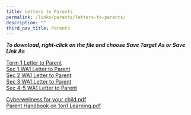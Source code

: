 ```yaml
---
title: Letters to Parents
permalink: /links/parents/letters-to-parents/
description: ""
third_nav_title: Parents
---
```

**_To download, right-click on the file and choose Save Target As or Save Link As_**
  
[Term 1 Letter to Parent](/files/LETTER%20TO%20PARENTS/2023/2023%20BRD%20Term%201%20Letter%20to%20Parents.pdf)<br>
[Sec 1 WA1 Letter to Parent](/files/LETTER%20TO%20PARENTS/2023/2023%20Sec%201%20WA1%20Schedule%20and%20Parent%20Letter.pdf)<br>
[Sec 2 WA1 Letter to Parent](/files/LETTER%20TO%20PARENTS/2023/2023%20Sec%202%20WA1%20Schedule%20and%20Parent%20Letter.pdf)<br>
[Sec 3 WA1 Letter to Parent](/files/LETTER%20TO%20PARENTS/2023/2023%20Sec%203%20WA1%20Schedule%20and%20Parent%20Letter.pdf)<br>
[Sec 4-5 WA1 Letter to Parent](/files/LETTER%20TO%20PARENTS/2023/2023%20Sec%204_5%20WA1%20Schedule%20and%20Parent%20Letter.pdf)
  
[Cyberwellness for your child.pdf](/files/cyber-wellness-for-your-child.pdf) <br>
[Parent Handbook on 1on1 Learning.pdf](/files/Parent%20Handbook%20I%20on%201_1%20Learning.pdf)